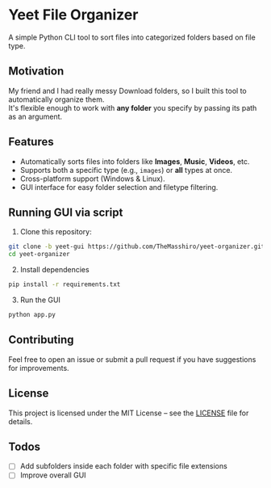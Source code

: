 # Yeet File Organizer

A simple Python CLI tool to sort files into categorized folders based on file type.

## Motivation

My friend and I had really messy Download folders, so I built this tool to automatically organize them.  
It's flexible enough to work with **any folder** you specify by passing its path as an argument.

## Features

- Automatically sorts files into folders like **Images**, **Music**, **Videos**, etc.
- Supports both a specific type (e.g., `images`) or **all** types at once.
- Cross-platform support (Windows & Linux).
- GUI interface for easy folder selection and filetype filtering.

## Running GUI via script

1. Clone this repository:

```bash
git clone -b yeet-gui https://github.com/TheMasshiro/yeet-organizer.git
cd yeet-organizer
```

2. Install dependencies

```bash
pip install -r requirements.txt
```

3. Run the GUI

```bash
python app.py
```

## Contributing

Feel free to open an issue or submit a pull request if you have suggestions for improvements.

## License

This project is licensed under the MIT License – see the [LICENSE](LICENSE) file for details.

## Todos

- [ ] Add subfolders inside each folder with specific file extensions
- [ ] Improve overall GUI
